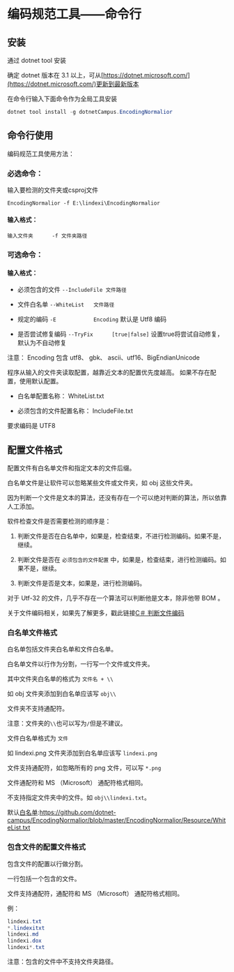 # 编码规范工具——命令行

## 安装

通过 dotnet tool 安装

确定 dotnet 版本在 3.1 以上，可从[https://dotnet.microsoft.com/](https://dotnet.microsoft.com/)更新到最新版本

在命令行输入下面命令作为全局工具安装

```csharp
dotnet tool install -g dotnetCampus.EncodingNormalior
```

## 命令行使用

编码规范工具使用方法：

### 必选命令：

输入要检测的文件夹或csproj文件

```
EncodingNormalior -f E:\lindexi\EncodingNormalior
```

#### 输入格式：

`输入文件夹      -f 文件夹路径`

### 可选命令：
 
#### 输入格式：
    
 - 必须包含的文件    `--IncludeFile 文件路径  ` 

 - 文件白名单       `--WhiteList   文件路径`

 - 规定的编码       `-E            Encoding`     默认是 Utf8 编码

 - 是否尝试修复编码  `--TryFix      [true|false]` 设置true将尝试自动修复，默认为不自动修复

注意：    Encoding 包含 utf8、 gbk、 ascii、utf16、BigEndianUnicode

程序从输入的文件夹读取配置，越靠近文本的配置优先度越高。
如果不存在配置，使用默认配置。

 - 白名单配置名称：        WhiteList.txt

 - 必须包含的文件配置名称： IncludeFile.txt

要求编码是 UTF8

## 配置文件格式

配置文件有白名单文件和指定文本的文件后缀。

白名单文件是让软件可以忽略某些文件或文件夹，如 obj 这些文件夹。

因为判断一个文件是文本的算法，还没有存在一个可以绝对判断的算法，所以依靠人工添加。

软件检查文件是否需要检测的顺序是：

1. 判断文件是否在白名单中，如果是，检查结束，不进行检测编码。如果不是，继续。

2. 判断文件是否在 `必须包含的文件配置` 中，如果是，检查结束，进行检测编码。如果不是，继续。

3. 判断文件是否是文本，如果是，进行检测编码。

对于 Utf-32 的文件，几乎不存在一个算法可以判断他是文本，除非他带 BOM 。

关于文件编码相关，如果先了解更多，戳此链接[C＃ 判断文件编码](https://blog.lindexi.com/post/C-%E5%88%A4%E6%96%AD%E6%96%87%E4%BB%B6%E7%BC%96%E7%A0%81.html)

### 白名单文件格式

白名单包括文件夹白名单和文件白名单。

白名单文件以行作为分割，一行写一个文件或文件夹。

其中文件夹白名单的格式为 `文件名 + \\ `

如 obj 文件夹添加到白名单应该写 `obj\\ `

文件夹不支持通配符。

注意：文件夹的`\\`也可以写为`/`但是不建议。

文件白名单格式为 `文件`

如 lindexi.png 文件夹添加到白名单应该写 `lindexi.png`

文件支持通配符，如忽略所有的 png 文件，可以写 `*.png`

文件通配符和 MS （Microsoft） 通配符格式相同。

不支持指定文件夹中的文件。如 `obj\\lindexi.txt`。

默认[白名单](./Resource/WhiteList.txt):https://github.com/dotnet-campus/EncodingNormalior/blob/master/EncodingNormalior/Resource/WhiteList.txt

### 包含文件的配置文件格式

包含文件的配置以行做分割。

一行包括一个包含的文件。

文件支持通配符，通配符和 MS （Microsoft） 通配符格式相同。


例：

```csharp
lindexi.txt
*.lindexitxt
lindexi.md
lindexi.dox
lindexi*.txt  
```

注意：包含的文件中不支持文件夹路径。

